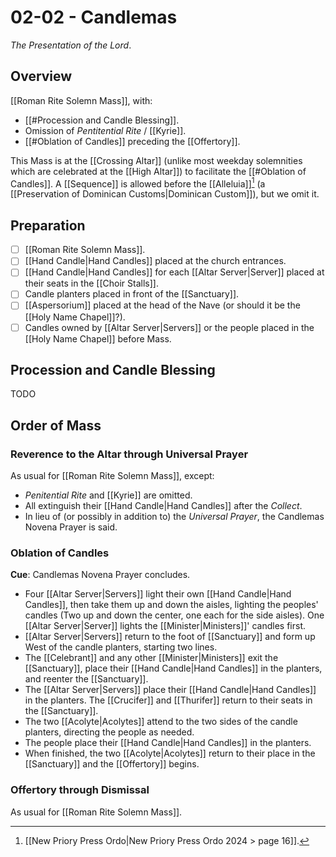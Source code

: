 # 02-02 - Candlemas
_The Presentation of the Lord_.
## Overview
[[Roman Rite Solemn Mass]], with:

- [[#Procession and Candle Blessing]].
- Omission of _Pentitential Rite_ / [[Kyrie]].
- [[#Oblation of Candles]] preceding the [[Offertory]].

This Mass is at the [[Crossing Altar]] (unlike most weekday solemnities which are celebrated at the [[High Altar]]) to facilitate the [[#Oblation of Candles]]. A [[Sequence]] is allowed before the [[Alleluia]][^ordo_sequence] (a [[Preservation of Dominican Customs|Dominican Custom]]), but we omit it.

## Preparation
- [ ] [[Roman Rite Solemn Mass]].
- [ ] [[Hand Candle|Hand Candles]] placed at the church entrances.
- [ ] [[Hand Candle|Hand Candles]] for each [[Altar Server|Server]] placed at their seats in the [[Choir Stalls]].
- [ ] Candle planters placed in front of the [[Sanctuary]].
- [ ] [[Aspersorium]] placed at the head of the Nave (or should it be the [[Holy Name Chapel]]?).
- [ ] Candles owned by [[Altar Server|Servers]] or the people placed in the [[Holy Name Chapel]] before Mass.

## Procession and Candle Blessing
TODO

## Order of Mass
### Reverence to the Altar through Universal Prayer
As usual for [[Roman Rite Solemn Mass]], except:

- _Penitential Rite_ and [[Kyrie]] are omitted.
- All extinguish their [[Hand Candle|Hand Candles]] after the _Collect_.
- In lieu of (or possibly in addition to) the _Universal Prayer_, the Candlemas Novena Prayer is said.

### Oblation of Candles
**Cue**: Candlemas Novena Prayer concludes.

- Four [[Altar Server|Servers]] light their own [[Hand Candle|Hand Candles]], then take them up and down the aisles, lighting the peoples' candles (Two up and down the center, one each for the side aisles). One [[Altar Server|Server]] lights the [[Minister|Ministers]]' candles first.
- [[Altar Server|Servers]] return to the foot of [[Sanctuary]] and form up West of the candle planters, starting two lines.
- The [[Celebrant]] and any other [[Minister|Ministers]] exit the [[Sanctuary]], place their [[Hand Candle|Hand Candles]] in the planters, and reenter the [[Sanctuary]].
- The [[Altar Server|Servers]] place their [[Hand Candle|Hand Candles]] in the planters. The [[Crucifer]] and [[Thurifer]] return to their seats in the [[Sanctuary]].
- The two [[Acolyte|Acolytes]] attend to the two sides of the candle planters, directing the people as needed.
- The people place their [[Hand Candle|Hand Candles]] in the planters.
- When finished, the two [[Acolyte|Acolytes]] return to their place in the [[Sanctuary]] and the [[Offertory]] begins.

### Offertory through Dismissal
As usual for [[Roman Rite Solemn Mass]].

[^ordo_sequence]: [[New Priory Press Ordo|New Priory Press Ordo 2024 > page 16]].